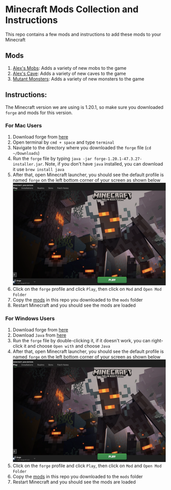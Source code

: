 # Minecraft Mods Collection and Instructions
This repo contains a few mods and instructions to add these mods to your Minecraft

## Mods
1. [Alex's Mobs](https://www.curseforge.com/minecraft/mc-mods/alexs-mobs): Adds a variety of new mobs to the game
2. [Alex's Cave](https://www.curseforge.com/minecraft/mc-mods/alexs-caves): Adds a variety of new caves to the game
3. [Mutant Monsters](https://www.curseforge.com/minecraft/mc-mods/mutant-monsters): Adds a variety of new monsters to the game
## Instructions:
The Minecraft version we are using is 1.20.1, so make sure you downloaded `forge` and mods for this version.
### For Mac Users
1. Download forge from [here](forge/forge-1.20.1-47.3.27-installer.jar)
2. Open terminal by `cmd + space` and type `terminal`
3. Navigate to the directory where you downloaded the `forge` file (`cd ~/Downloads`)
4. Run the `forge` file by typing `java -jar forge-1.20.1-47.3.27-installer.jar`. Note, if you don't have `java` installed, you can download it use `brew install java`
5. After that, open Minecraft launcher, you should see the default profile is named `forge` on the left bottom corner of your screen as shown below
![Forge Profile](images/forge_profile.png)
6. Click on the `forge` profile and click `Play`, then click on `Mod` and `Open Mod Folder`
7. Copy the [mods](mods) in this repo you downloaded to the `mods` folder
8. Restart Minecraft and you should see the mods are loaded
### For Windows Users
1. Download forge from [here](forge/forge-1.20.1-47.3.27-installer.jar)
2. Download `Java` from [here](https://www.java.com/download/ie_manual.jsp)
3. Run the `forge` file by double-clicking it, if it doesn't work, you can right-click it and choose `Open with` and choose `Java`
4. After that, open Minecraft launcher, you should see the default profile is named `forge` on the left bottom corner of your screen as shown below
![Forge Profile](images/forge_profile.png)
5. Click on the `forge` profile and click `Play`, then click on `Mod` and `Open Mod Folder`
6. Copy the [mods](mods) in this repo you downloaded to the `mods` folder
7. Restart Minecraft and you should see the mods are loaded